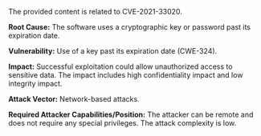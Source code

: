 The provided content is related to CVE-2021-33020.

**Root Cause:** The software uses a cryptographic key or password past its expiration date.

**Vulnerability:** Use of a key past its expiration date (CWE-324).

**Impact:** Successful exploitation could allow unauthorized access to sensitive data. The impact includes high confidentiality impact and low integrity impact.

**Attack Vector:** Network-based attacks.

**Required Attacker Capabilities/Position:** The attacker can be remote and does not require any special privileges. The attack complexity is low.